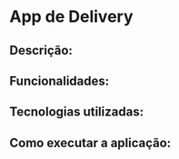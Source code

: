 # App de Delivery

## Descrição:

## Funcionalidades:

## Tecnologias utilizadas:

## Como executar a aplicação:
